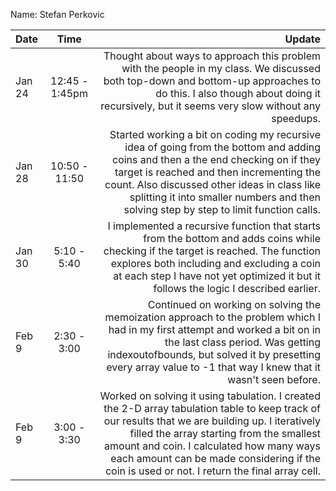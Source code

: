 Name: Stefan Perkovic

| Date   |      Time      |                                                                                                                                                                                                                                                                                                                                      Update |
|:-------|:--------------:|--------------------------------------------------------------------------------------------------------------------------------------------------------------------------------------------------------------------------------------------------------------------------------------------------------------------------------------------:|
| Jan 24 | 12:45 - 1:45pm |                                                                                                             Thought about ways to approach this problem with the people in my class. We discussed both top-down and bottom-up approaches to do this. I also though about doing it recursively, but it seems very slow without any speedups. |
| Jan 28 | 10:50 - 11:50  |                     Started working a bit on coding my recursive idea of going from the bottom and adding coins and then a the end checking on if they target is reached and then incrementing the count. Also discussed other ideas in class like splitting it into smaller numbers and then solving step by step to limit function calls. |
| Jan 30 |  5:10 - 5:40   |                                                                     I implemented a recursive function that starts from the bottom and adds coins while checking if the target is reached. The function explores both including and excluding a coin at each step I have not yet optimized it but it follows the logic I described earlier. |
| Feb 9  |  2:30 - 3:00   |                                                         Continued on working on solving the memoization approach to the problem which I had in my first attempt and worked a bit on in the last class period. Was getting indexoutofbounds, but solved it by presetting every array value to -1 that way I knew that it wasn't seen before. |
| Feb 9  |  3:00 - 3:30   | Worked on solving it using tabulation. I created the 2-D array tabulation table to keep track of our results that we are building up. I iteratively filled the array starting from the smallest amount and coin. I calculated how many ways each amount can be made considering if the coin is used or not. I return the final array cell.  |


